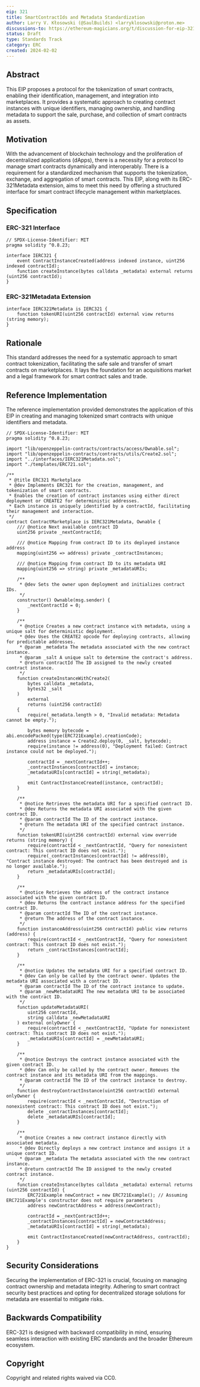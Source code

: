 ```yaml
---
eip: 321
title: SmartContractIds and Metadata Standardization
author: Larry V. Kłosowski (@SaulBuilds) <larryklosowski@proton.me>
discussions-to: https://ethereum-magicians.org/t/discussion-for-eip-321/12345
status: Draft
type: Standards Track
category: ERC
created: 2024-02-02
---
```


## Abstract

This EIP proposes a protocol for the tokenization of smart contracts, enabling their identification, management, and integration into marketplaces. It provides a systematic approach to creating contract instances with unique identifiers, managing ownership, and handling metadata to support the sale, purchase, and collection of smart contracts as assets.

## Motivation

With the advancement of blockchain technology and the proliferation of decentralized applications (dApps), there is a necessity for a protocol to manage smart contracts dynamically and interoperably. There is a requirement for a standardized mechanism that supports the tokenization, exchange, and aggregation of smart contracts. This EIP, along with its ERC-321Metadata extension, aims to meet this need by offering a structured interface for smart contract lifecycle management within marketplaces.

## Specification

### ERC-321 Interface

```solidity
// SPDX-License-Identifier: MIT
pragma solidity ^0.8.23;

interface IERC321 {
    event ContractInstanceCreated(address indexed instance, uint256 indexed contractId);
    function createInstance(bytes calldata _metadata) external returns (uint256 contractId);
}
```

### ERC-321Metadata Extension

```solidity
interface IERC321Metadata is IERC321 {
    function tokenURI(uint256 contractId) external view returns (string memory);
}
```

## Rationale

This standard addresses the need for a systematic approach to smart contract tokenization, facilitating the safe sale and transfer of smart contracts on marketplaces. It lays the foundation for an acquisitions market and a legal framework for smart contract sales and trade.

## Reference Implementation

The reference implementation provided demonstrates the application of this EIP in creating and managing tokenized smart contracts with unique identifiers and metadata.
```solidity
// SPDX-License-Identifier: MIT
pragma solidity ^0.8.23;

import "lib/openzeppelin-contracts/contracts/access/Ownable.sol";
import "lib/openzeppelin-contracts/contracts/utils/Create2.sol";
import "../interfaces/IERC321Metadata.sol";
import "./templates/ERC721.sol";

/**
 * @title ERC321 Marketplace
 * @dev Implements ERC321 for the creation, management, and tokenization of smart contracts.
 * Enables the creation of contract instances using either direct deployment or CREATE2 for deterministic addresses.
 * Each instance is uniquely identified by a contractId, facilitating their management and interaction.
 */
contract ContractMarketplace is IERC321Metadata, Ownable {
    /// @notice Next available contract ID
    uint256 private _nextContractId;

    /// @notice Mapping from contract ID to its deployed instance address
    mapping(uint256 => address) private _contractInstances;

    /// @notice Mapping from contract ID to its metadata URI
    mapping(uint256 => string) private _metadataURIs;

    /**
     * @dev Sets the owner upon deployment and initializes contract IDs.
     */
    constructor() Ownable(msg.sender) {
        _nextContractId = 0;
    }

    /**
     * @notice Creates a new contract instance with metadata, using a unique salt for deterministic deployment.
     * @dev Uses the CREATE2 opcode for deploying contracts, allowing for predictable addresses.
     * @param _metadata The metadata associated with the new contract instance.
     * @param _salt A unique salt to determine the contract's address.
     * @return contractId The ID assigned to the newly created contract instance.
     */
    function createInstanceWithCreate2(
        bytes calldata _metadata, 
        bytes32 _salt
    ) 
        external 
        returns (uint256 contractId) 
    {
        require(_metadata.length > 0, "Invalid metadata: Metadata cannot be empty.");

        bytes memory bytecode = abi.encodePacked(type(ERC721Example).creationCode);
        address instance = Create2.deploy(0, _salt, bytecode);
        require(instance != address(0), "Deployment failed: Contract instance could not be deployed.");

        contractId = _nextContractId++;
        _contractInstances[contractId] = instance;
        _metadataURIs[contractId] = string(_metadata);

        emit ContractInstanceCreated(instance, contractId);
    }

    /**
     * @notice Retrieves the metadata URI for a specified contract ID.
     * @dev Returns the metadata URI associated with the given contract ID.
     * @param contractId The ID of the contract instance.
     * @return The metadata URI of the specified contract instance.
     */
    function tokenURI(uint256 contractId) external view override returns (string memory) {
        require(contractId < _nextContractId, "Query for nonexistent contract: This contract ID does not exist.");
        require(_contractInstances[contractId] != address(0), "Contract instance destroyed: The contract has been destroyed and is no longer available.");
        return _metadataURIs[contractId];
    }

    /**
     * @notice Retrieves the address of the contract instance associated with the given contract ID.
     * @dev Returns the contract instance address for the specified contract ID.
     * @param contractId The ID of the contract instance.
     * @return The address of the contract instance.
     */
    function instanceAddress(uint256 contractId) public view returns (address) {
        require(contractId < _nextContractId, "Query for nonexistent contract: This contract ID does not exist.");
        return _contractInstances[contractId];
    }

    /**
     * @notice Updates the metadata URI for a specified contract ID.
     * @dev Can only be called by the contract owner. Updates the metadata URI associated with a contract ID.
     * @param contractId The ID of the contract instance to update.
     * @param _newMetadataURI The new metadata URI to be associated with the contract ID.
     */
    function updateMetadataURI(
        uint256 contractId,
        string calldata _newMetadataURI
    ) external onlyOwner {
        require(contractId < _nextContractId, "Update for nonexistent contract: This contract ID does not exist.");
        _metadataURIs[contractId] = _newMetadataURI;
    }

    /**
     * @notice Destroys the contract instance associated with the given contract ID.
     * @dev Can only be called by the contract owner. Removes the contract instance and its metadata URI from the mappings.
     * @param contractId The ID of the contract instance to destroy.
     */
    function destroyContractInstance(uint256 contractId) external onlyOwner {
        require(contractId < _nextContractId, "Destruction of nonexistent contract: This contract ID does not exist.");
        delete _contractInstances[contractId];
        delete _metadataURIs[contractId];
    }

    /**
     * @notice Creates a new contract instance directly with associated metadata.
     * @dev Directly deploys a new contract instance and assigns it a unique contract ID.
     * @param _metadata The metadata associated with the new contract instance.
     * @return contractId The ID assigned to the newly created contract instance.
     */
    function createInstance(bytes calldata _metadata) external returns (uint256 contractId) {
        ERC721Example newContract = new ERC721Example(); // Assuming ERC721Example's constructor does not require parameters
        address newContractAddress = address(newContract);

        contractId = _nextContractId++;
        _contractInstances[contractId] = newContractAddress;
        _metadataURIs[contractId] = string(_metadata);

        emit ContractInstanceCreated(newContractAddress, contractId);
    }
}
```


## Security Considerations

Securing the implementation of ERC-321 is crucial, focusing on managing contract ownership and metadata integrity. Adhering to smart contract security best practices and opting for decentralized storage solutions for metadata are essential to mitigate risks.

## Backwards Compatibility

ERC-321 is designed with backward compatibility in mind, ensuring seamless interaction with existing ERC standards and the broader Ethereum ecosystem.

## Copyright

Copyright and related rights waived via CC0.
